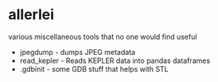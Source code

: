 allerlei
========

various miscellaneous tools that no one would find useful

* jpegdump - dumps JPEG metadata
* read_kepler - Reads KEPLER data into pandas dataframes
* .gdbinit - some GDB stuff that helps with STL
